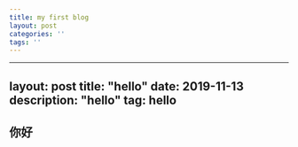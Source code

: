 ```yaml
---
title: my first blog
layout: post
categories: ''
tags: ''
---
```

---
layout: post
title: "hello"
date: 2019-11-13
description: "hello"
tag: hello
---


## 你好